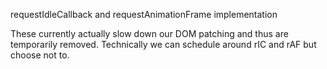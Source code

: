 requestIdleCallback and requestAnimationFrame implementation

These currently actually slow down our DOM patching and thus are temporarily removed. Technically we can schedule around rIC and rAF but choose not to.
